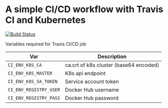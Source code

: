 # A simple CI/CD workflow with Travis CI and Kubernetes
[![Build Status](https://travis-ci.org/junaid-ali/test-cd.svg?branch=master)](https://travis-ci.org/junaid-ali/test-cd)

Variables required for Travis CI/CD job

|Var                            |Description                           |
|-------------------------------|--------------------------------------|
|`CI_ENV_K8S_CA`                |ca.crt of k8s cluster (base64 encoded)|
|`CI_ENV_K8S_MASTER`            |K8s api endpoint                      |
|`CI_ENV_K8S_SA_TOKEN`          |Service account token                 |
|`CI_ENV_REGISTRY_USER`         |Docker Hub username                   |
|`CI_ENV_REGISTRY_PASS`         |Docker Hub password                   |
